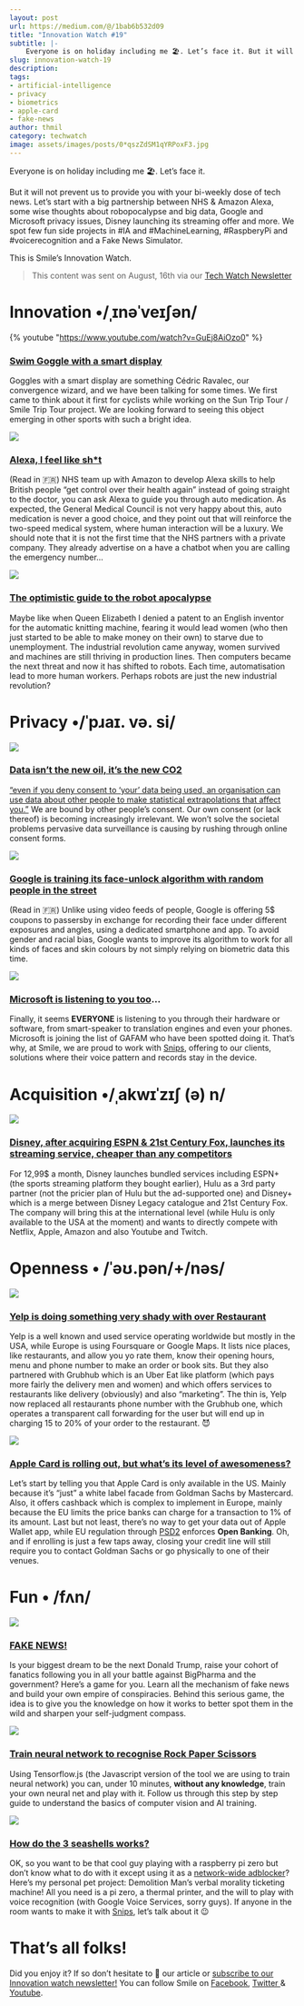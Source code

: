 ```yaml
---
layout: post
url: https://medium.com/@/1bab6b532d09
title: "Innovation Watch #19"
subtitle: |-
    Everyone is on holiday including me 🏖. Let’s face it. But it will not prevent us to provide you with your bi-weekly dose of tech news.
slug: innovation-watch-19
description: 
tags: 
- artificial-intelligence
- privacy
- biometrics
- apple-card
- fake-news
author: thmil
category: techwatch
image: assets/images/posts/0*qszZdSM1qYRPoxF3.jpg
---
```

Everyone is on holiday including me 🏖. Let’s face it.

But it will not prevent us to provide you with your bi-weekly dose of tech news. Let’s start with a big partnership between NHS & Amazon Alexa, some wise thoughts about robopocalypse and big data, Google and Microsoft privacy issues, Disney launching its streaming offer and more. We spot few fun side projects in #IA and #MachineLearning, #RaspberyPi and #voicerecognition and a Fake News Simulator.

This is Smile’s Innovation Watch.

> This content was sent on August, 16th via our [Tech Watch Newsletter](https://mailchi.mp/c414f1508567/techwatch)

# Innovation •/ˌɪnəˈveɪʃən/

{% youtube "https://www.youtube.com/watch?v=GuEj8AiOzo0" %}

### [Swim Goggle with a smart display](https://www.formswim.com/)

Goggles with a smart display are something Cédric Ravalec, our convergence wizard, and we have been talking for some times. We first came to think about it first for cyclists while working on the Sun Trip Tour / Smile Trip Tour project. We are looking forward to seeing this object emerging in other sports with such a bright idea.

![](/assets/images/posts/0*qszZdSM1qYRPoxF3.jpg)

### [Alexa, I feel like sh*t](https://usbeketrica.com/article/la-securite-sociale-britannique-s-allie-a-amazon-pour-conseiller-les-malades)

(Read in 🇫🇷) NHS team up with Amazon to develop Alexa skills to help British people “get control over their health again” instead of going straight to the doctor, you can ask Alexa to guide you through auto medication. As expected, the General Medical Council is not very happy about this, auto medication is never a good choice, and they point out that will reinforce the two-speed medical system, where human interaction will be a luxury. We should note that it is not the first time that the NHS partners with a private company. They already advertise on a have a chatbot when you are calling the emergency number…

![](/assets/images/posts/0*BeA7d2xDVplj0y2T.jpg)

### [The optimistic guide to the robot apocalypse](https://qz.com/904285/the-optimists-guide-to-the-robot-apocalypse/)

Maybe like when Queen Elizabeth I denied a patent to an English inventor for the automatic knitting machine, fearing it would lead women (who then just started to be able to make money on their own) to starve due to unemployment. The industrial revolution came anyway, women survived and machines are still thriving in production lines. Then computers became the next threat and now it has shifted to robots. Each time, automatisation lead to more human workers. Perhaps robots are just the new industrial revolution?

# Privacy •/ˈpɹaɪ. və. si/

![](/assets/images/posts/0*QBwCnUy7Awc25k3a.jpg)

### [Data isn’t the new oil, it’s the new CO2](https://luminategroup.com/posts/blog/data-isnt-the-new-oil-its-the-new-co2)

[“even if you deny consent to ‘your’ data being used, an organisation can use data about other people to make statistical extrapolations that affect you.”](https://www.technologyreview.com/s/612588/its-time-for-a-bill-of-data-rights/) We are bound by other people’s consent. Our own consent (or lack thereof) is becoming increasingly irrelevant. We won’t solve the societal problems pervasive data surveillance is causing by rushing through online consent forms.

![](/assets/images/posts/0*FaC2lYNvZNVN7OUQ.jpg)

### [Google is training its face-unlock algorithm with random people in the street](https://usbeketrica.com/article/pour-google-votre-visage-a-un-prix-5-dollars)

(Read in 🇫🇷) Unlike using video feeds of people, Google is offering 5$ coupons to passersby in exchange for recording their face under different exposures and angles, using a dedicated smartphone and app. To avoid gender and racial bias, Google wants to improve its algorithm to work for all kinds of faces and skin colours by not simply relying on biometric data this time.

![](/assets/images/posts/0*5GzMeceWu3ol5R-8.jpeg)

### [Microsoft is listening to you too](https://www.vice.com/en_us/article/xweqbq/microsoft-contractors-listen-to-skype-calls)…

Finally, it seems **EVERYONE** is listening to you through their hardware or software, from smart-speaker to translation engines and even your phones. Microsoft is joining the list of GAFAM who have been spotted doing it. That’s why, at Smile, we are proud to work with [Snips](https://snips.ai/), offering to our clients, solutions where their voice pattern and records stay in the device.

# Acquisition •/ˌakwɪˈzɪʃ (ə) n/

![](/assets/images/posts/0*IPi3rW9NMy9BdZoa.png)

### [Disney, after acquiring ESPN & 21st Century Fox, launches its streaming service, cheaper than any competitors](https://www.theverge.com/2019/8/6/20757626/disney-plus-espn-hulu-bundle-price-date-streaming-service)

For 12,99$ a month, Disney launches bundled services including ESPN+ (the sports streaming platform they bought earlier), Hulu as a 3rd party partner (not the pricier plan of Hulu but the ad-supported one) and Disney+ which is a merge between Disney Legacy catalogue and 21st Century Fox. The company will bring this at the international level (while Hulu is only available to the USA at the moment) and wants to directly compete with Netflix, Apple, Amazon and also Youtube and Twitch.

# Openness • /ˈəʊ.pən/+/nəs/

![](/assets/images/posts/0*Oms1JqtmavdwVpTq.png)

### [Yelp is doing something very shady with over Restaurant](https://www.vice.com/en_us/article/wjwebw/yelp-is-sneakily-replacing-restaurants-phone-numbers-so-grubhub-can-take-a-cut)

Yelp is a well known and used service operating worldwide but mostly in the USA, while Europe is using Foursquare or Google Maps. It lists nice places, like restaurants, and allow you yo rate them, know their opening hours, menu and phone number to make an order or book sits. But they also partnered with Grubhub which is an Uber Eat like platform (which pays more fairly the delivery men and women) and which offers services to restaurants like delivery (obviously) and also “marketing”. The thin is, Yelp now replaced all restaurants phone number with the Grubhub one, which operates a transparent call forwarding for the user but will end up in charging 15 to 20% of your order to the restaurant. 😈

![](/assets/images/posts/0*TtkCNegMxU6oIbgh.png)

### [Apple Card is rolling out, but what’s its level of awesomeness?](https://www.theverge.com/2019/8/6/20756048/apple-card-availability-sign-up-cancel-apr-iphone-goldman-sachs)

Let’s start by telling you that Apple Card is only available in the US. Mainly because it’s “just” a white label facade from Goldman Sachs by Mastercard. Also, it offers cashback which is complex to implement in Europe, mainly because the EU limits the price banks can charge for a transaction to 1% of its amount. Last but not least, there’s no way to get your data out of Apple Wallet app, while EU regulation through [PSD2](https://www.ey.com/lu/en/newsroom/pr-activities/articles/article_20180718-la-psd2-un-petit-pas-pour-le-paiement-un-grand-pas-pour-l-open-banking) enforces **Open Banking**. Oh, and if enrolling is just a few taps away, closing your credit line will still require you to contact Goldman Sachs or go physically to one of their venues.

# Fun • /fʌn/

[![](/assets/images/posts/0*_tK2A-pLcM9K5WFS.png)](https://getbadnews.com/)

### [FAKE NEWS!](https://getbadnews.com/)

Is your biggest dream to be the next Donald Trump, raise your cohort of fanatics following you in all your battle against BigPharma and the government? Here’s a game for you. Learn all the mechanism of fake news and build your own empire of conspiracies. Behind this serious game, the idea is to give you the knowledge on how it works to better spot them in the wild and sharpen your self-judgment compass.

![](/assets/images/posts/0*CCQQZfNZQJ9QshQ3.png)

### [Train neural network to recognise Rock Paper Scissors](https://heartbeat.fritz.ai/using-tensorflow-js-to-train-a-rock-paper-scissors-model-b5f393b548eb)

Using Tensorflow.js (the Javascript version of the tool we are using to train neural network) you can, under 10 minutes, **without any knowledge**, train your own neural net and play with it. Follow us through this step by step guide to understand the basics of computer vision and AI training.

![](/assets/images/posts/0*Mdz_ebuJpOgW0SYt.jpg)

### [How do the 3 seashells works?](https://www.raspberrypi.org/blog/build-demolition-mans-verbal-morality-ticketing-machine/)

OK, so you want to be that cool guy playing with a raspberry pi zero but don’t know what to do with it except using it as a [network-wide adblocker](https://pi-hole.net/)? Here’s my personal pet project: Demolition Man’s verbal morality ticketing machine! All you need is a pi zero, a thermal printer, and the will to play with voice recognition (with Google Voice Services, sorry guys). If anyone in the room wants to make it with [Snips](https://snips.ai/), let’s talk about it 😉

# That’s all folks!

Did you enjoy it? If so don’t hesitate to 👏 our article or [subscribe to our Innovation watch newsletter!](https://mailchi.mp/c414f1508567/techwatch) You can follow Smile on [Facebook](https://www.facebook.com/smileopensource), [Twitter ](https://www.twitter.com/GroupeSmile)& [Youtube](http://www.youtube.com/user/SmileOpenSource).


